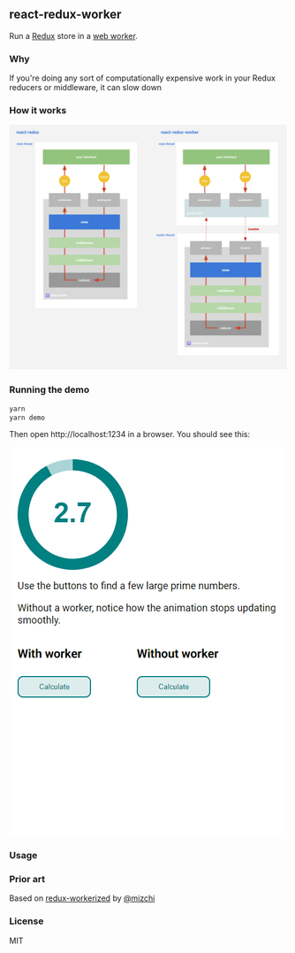 ## react-redux-worker

Run a [Redux](https://redux.js.org) store in a [web worker](https://developer.mozilla.org/en-US/docs/Web/API/Web_Workers_API/Using_web_workers).

### Why

If you're doing any sort of computationally expensive work in your Redux reducers or middleware, it can slow down

### How it works

![demo](./img/react-redux-worker.svg)

### Running the demo

```
yarn
yarn demo
```

Then open http://localhost:1234 in a browser. You should see this:

![demo](./img/demo.gif)

### Usage

### Prior art

Based on [redux-workerized](https://github.com/mizchi/redux-workerized) by [@mizchi](https://github.com/mizchi/)

### License

MIT
